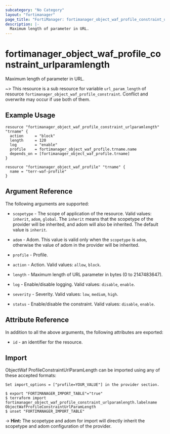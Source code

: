 ```yaml
---
subcategory: "No Category"
layout: "fortimanager"
page_title: "FortiManager: fortimanager_object_waf_profile_constraint_urlparamlength"
description: |-
  Maximum length of parameter in URL.
---
```


# fortimanager_object_waf_profile_constraint_urlparamlength
Maximum length of parameter in URL.

~> This resource is a sub resource for variable `url_param_length` of resource `fortimanager_object_waf_profile_constraint`. Conflict and overwrite may occur if use both of them.



## Example Usage

```hcl
resource "fortimanager_object_waf_profile_constraint_urlparamlength" "trname" {
  action     = "block"
  length     = 120
  log        = "enable"
  profile    = fortimanager_object_waf_profile.trname.name
  depends_on = [fortimanager_object_waf_profile.trname]
}

resource "fortimanager_object_waf_profile" "trname" {
  name = "terr-waf-profile"
}
```

## Argument Reference


The following arguments are supported:

* `scopetype` - The scope of application of the resource. Valid values: `inherit`, `adom`, `global`. The `inherit` means that the scopetype of the provider will be inherited, and adom will also be inherited. The default value is `inherit`.
* `adom` - Adom. This value is valid only when the `scopetype` is `adom`, otherwise the value of adom in the provider will be inherited.
* `profile` - Profile.

* `action` - Action. Valid values: `allow`, `block`.

* `length` - Maximum length of URL parameter in bytes (0 to 2147483647).
* `log` - Enable/disable logging. Valid values: `disable`, `enable`.

* `severity` - Severity. Valid values: `low`, `medium`, `high`.

* `status` - Enable/disable the constraint. Valid values: `disable`, `enable`.



## Attribute Reference

In addition to all the above arguments, the following attributes are exported:
* `id` - an identifier for the resource.

## Import

ObjectWaf ProfileConstraintUrlParamLength can be imported using any of these accepted formats:
```
Set import_options = ["profile=YOUR_VALUE"] in the provider section.

$ export "FORTIMANAGER_IMPORT_TABLE"="true"
$ terraform import fortimanager_object_waf_profile_constraint_urlparamlength.labelname ObjectWafProfileConstraintUrlParamLength
$ unset "FORTIMANAGER_IMPORT_TABLE"
```
-> **Hint:** The scopetype and adom for import will directly inherit the scopetype and adom configuration of the provider.

